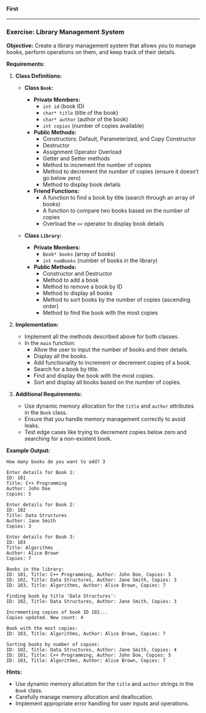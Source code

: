 #### First
---

### Exercise: Library Management System

**Objective:** Create a library management system that allows you to manage books, perform operations on them, and keep track of their details.

**Requirements:**

1. **Class Definitions:**
   - **Class `Book`:**
     - **Private Members:**
       - `int id` (book ID)
       - `char* title` (title of the book)
       - `char* author` (author of the book)
       - `int copies` (number of copies available)
     - **Public Methods:**
       - Constructors: Default, Parameterized, and Copy Constructor
       - Destructor
       - Assignment Operator Overload
       - Getter and Setter methods
       - Method to increment the number of copies
       - Method to decrement the number of copies (ensure it doesn’t go below zero)
       - Method to display book details
     - **Friend Functions:**
       - A function to find a book by title (search through an array of books)
       - A function to compare two books based on the number of copies
       - Overload the `<<` operator to display book details

   - **Class `Library`:**
     - **Private Members:**
       - `Book* books` (array of books)
       - `int numBooks` (number of books in the library)
     - **Public Methods:**
       - Constructor and Destructor
       - Method to add a book
       - Method to remove a book by ID
       - Method to display all books
       - Method to sort books by the number of copies (ascending order)
       - Method to find the book with the most copies

2. **Implementation:**
   - Implement all the methods described above for both classes.
   - In the `main` function:
     - Allow the user to input the number of books and their details.
     - Display all the books.
     - Add functionality to increment or decrement copies of a book.
     - Search for a book by title.
     - Find and display the book with the most copies.
     - Sort and display all books based on the number of copies.

3. **Additional Requirements:**
   - Use dynamic memory allocation for the `title` and `author` attributes in the `Book` class.
   - Ensure that you handle memory management correctly to avoid leaks.
   - Test edge cases like trying to decrement copies below zero and searching for a non-existent book.

**Example Output:**

```
How many books do you want to add? 3

Enter details for Book 1:
ID: 101
Title: C++ Programming
Author: John Doe
Copies: 5

Enter details for Book 2:
ID: 102
Title: Data Structures
Author: Jane Smith
Copies: 3

Enter details for Book 3:
ID: 103
Title: Algorithms
Author: Alice Brown
Copies: 7

Books in the library:
ID: 101, Title: C++ Programming, Author: John Doe, Copies: 5
ID: 102, Title: Data Structures, Author: Jane Smith, Copies: 3
ID: 103, Title: Algorithms, Author: Alice Brown, Copies: 7

Finding book by title 'Data Structures':
ID: 102, Title: Data Structures, Author: Jane Smith, Copies: 3

Incrementing copies of book ID 102...
Copies updated. New count: 4

Book with the most copies:
ID: 103, Title: Algorithms, Author: Alice Brown, Copies: 7

Sorting books by number of copies:
ID: 102, Title: Data Structures, Author: Jane Smith, Copies: 4
ID: 101, Title: C++ Programming, Author: John Doe, Copies: 5
ID: 103, Title: Algorithms, Author: Alice Brown, Copies: 7
```

**Hints:**
- Use dynamic memory allocation for the `title` and `author` strings in the `Book` class.
- Carefully manage memory allocation and deallocation.
- Implement appropriate error handling for user inputs and operations.
